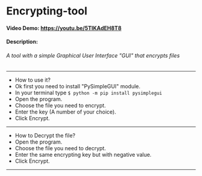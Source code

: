 # Encrypting-tool
#### Video Demo:  https://youtu.be/5TIKAdEH8T8
#### Description:
###### A tool with a simple Graphical User Interface "GUI" that encrypts files
------------------------------------------------------------------------------
- How to use it?
- Ok first you need to install "PySimpleGUI" module.
- In your terminal type ```$ python -m pip install pysimplegui```
- Open the program.
- Choose the file you need to encrypt.
- Enter the key (A number of your choice).
- Click Encrypt.
------------------------------------------------------------------------------
- How to Decrypt the file?
- Open the program.
- Choose the file you need to decrypt.
- Enter the same encrypting key but with negative value.
- Click Encrypt.
------------------------------------------------------------------------------
